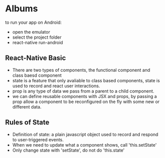 # Albums

to run your app on Android:
- open the emulator
- select the project folder
- react-native run-android

## React-Native Basic
- There are two types of components, the functional component and class baesd component
- state is a feature that only avaliable to class based components, state is used to record and react user interactions.
- prop is any type of data we pass from a parent to a child component.
- we can define reusable components with JSX and props, by passing a prop allow a component to be reconfigured on the fly with some new or different data.

## Rules of State

- Definition of state: a plain javascript object used to record and respond to user-triggered events.
- When we need to update what a component shows, call 'this.setState'
- Only change state with 'setState', do not do 'this.state'